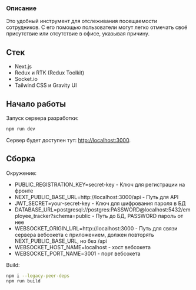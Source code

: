 ### Описание

Это удобный инструмент для отслеживания посещаемости сотрудников. С его помощью пользователи могут легко отмечать своё присутствие или отсутствие в офисе, указывая причину.

## Стек
- Next.js
- Redux и RTK (Redux Toolkit)
- Socket.io
- Tailwind CSS и Gravity UI

## Начало работы

Запуск сервера разработки:

```bash
npm run dev
```

Сервер будет доступен тут: [http://localhost:3000](http://localhost:3000).

## Сборка

Окружение:
- PUBLIC_REGISTRATION_KEY=secret-key - Ключ для регистрации на фронте
- NEXT_PUBLIC_BASE_URL=http://localhost:3000/api - Путь для API
- JWT_SECRET=your-secret-key - Ключ для шифрования пароля в БД
- DATABASE_URL=postgresql://postgres:PASSWORD@localhost:5432/employee_tracker?schema=public - Путь до БД, PASSWORD пароль от нее
- WEBSOCKET_ORIGIN_URL=http://localhost:3000 - Путь для связи сервера вебсокета с приложением, должен повторять NEXT_PUBLIC_BASE_URL, но без /api
- WEBSOCKET_HOST_NAME=localhost - хост вебсокета
- WEBSOCKET_PORT_NAME=3001 - порт вебсокета

Build:

```bash
npm i --legacy-peer-deps
npm run build
```

